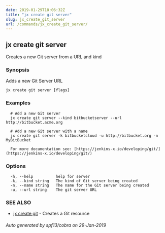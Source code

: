 ```yaml
---
date: 2019-01-29T18:06:32Z
title: "jx create git server"
slug: jx_create_git_server
url: /commands/jx_create_git_server/
---
```

## jx create git server

Creates a new Git server from a URL and kind

### Synopsis

Adds a new Git Server URL

```
jx create git server [flags]
```

### Examples

```
  # Add a new Git server
  jx create git server --kind bitbucketserver --url http://bitbucket.acme.org
  
  # Add a new Git server with a name
  jx create git server -k bitbucketcloud -u http://bitbucket.org -n MyBitBucket
  
  For more documentation see: [https://jenkins-x.io/developing/git/](https://jenkins-x.io/developing/git/)
```

### Options

```
  -h, --help          help for server
  -k, --kind string   The kind of Git server being created
  -n, --name string   The name for the Git server being created
  -u, --url string    The git server URL
```

### SEE ALSO

* [jx create git](/commands/jx_create_git/)	 - Creates a Git resource

###### Auto generated by spf13/cobra on 29-Jan-2019
